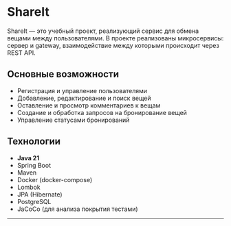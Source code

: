 # ShareIt

ShareIt — это учебный проект, реализующий сервис для обмена вещами между пользователями.
В проекте реализованы микросервисы: сервер и gateway, взаимодействие между которыми происходит через REST API.

## Основные возможности
- Регистрация и управление пользователями
- Добавление, редактирование и поиск вещей
- Оставление и просмотр комментариев к вещам
- Создание и обработка запросов на бронирование вещей
- Управление статусами бронирований

## Технологии
- **Java 21**
- Spring Boot
- Maven
- Docker (docker-compose)
- Lombok
- JPA (Hibernate)
- PostgreSQL
- JaCoCo (для анализа покрытия тестами)

---
